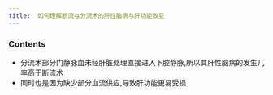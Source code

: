 ```yaml
---
title:  如何理解断流与分流术的肝性脑病与肝功能改变
--- 
```


### Contents
- 分流术部分门静脉血未经肝脏处理直接进入下腔静脉,所以其肝性脑病的发生几率高于断流术
- 同时也是因为缺少部分血流供应,导致肝功能更易受损
